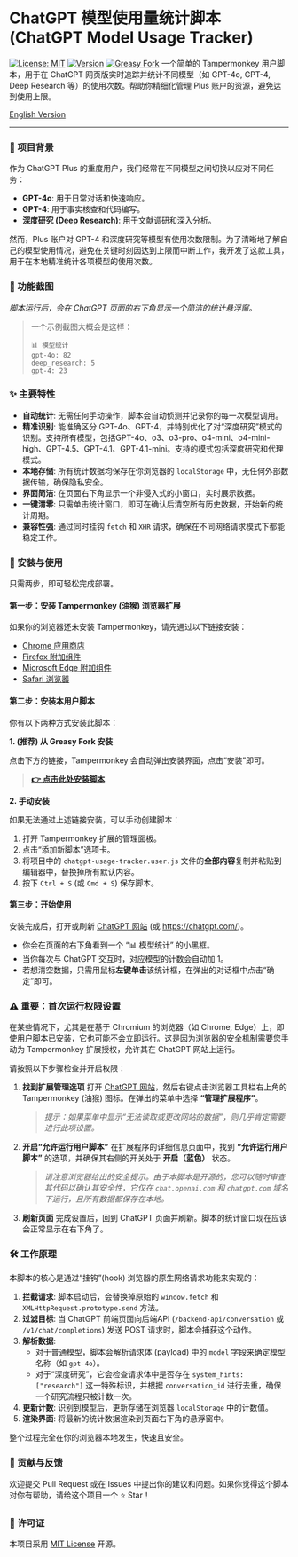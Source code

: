 # ChatGPT 模型使用量统计脚本 (ChatGPT Model Usage Tracker)

[![License: MIT](https://img.shields.io/badge/License-MIT-yellow.svg)](https://opensource.org/licenses/MIT)
[![Version](https://img.shields.io/badge/version-3.1-blue.svg)](https://github.com/your-username/your-repo)
[![Greasy Fork](https://img.shields.io/badge/Greasy_Fork-Install-green.svg)](https://greasyfork.org/scripts/your-script-id) 
一个简单的 Tampermonkey 用户脚本，用于在 ChatGPT 网页版实时追踪并统计不同模型（如 GPT-4o, GPT-4, Deep Research 等）的使用次数。帮助你精细化管理 Plus 账户的资源，避免达到使用上限。

[English Version](./README.en.md) 

---

### 🌟 项目背景

作为 ChatGPT Plus 的重度用户，我们经常在不同模型之间切换以应对不同任务：
* **GPT-4o**: 用于日常对话和快速响应。
* **GPT-4**: 用于事实核查和代码编写。
* **深度研究 (Deep Research)**: 用于文献调研和深入分析。

然而，Plus 账户对 GPT-4 和深度研究等模型有使用次数限制。为了清晰地了解自己的模型使用情况，避免在关键时刻因达到上限而中断工作，我开发了这款工具，用于在本地精准统计各项模型的使用次数。

### 🎨 功能截图

*脚本运行后，会在 ChatGPT 页面的右下角显示一个简洁的统计悬浮窗。*
> 一个示例截图大概会是这样：
> ```
> 📊 模型统计
> gpt-4o: 82
> deep_research: 5
> gpt-4: 23
> ```

### ✨ 主要特性

* **自动统计**: 无需任何手动操作，脚本会自动侦测并记录你的每一次模型调用。
* **精准识别**: 能准确区分 GPT-4o、GPT-4，并特别优化了对“深度研究”模式的识别。支持所有模型，包括GPT-4o、o3、o3-pro、o4-mini、o4-mini-high、GPT-4.5、GPT-4.1、GPT-4.1-mini。支持的模式包括深度研究和代理模式。
* **本地存储**: 所有统计数据均保存在你浏览器的 `localStorage` 中，无任何外部数据传输，确保隐私安全。
* **界面简洁**: 在页面右下角显示一个非侵入式的小窗口，实时展示数据。
* **一键清零**: 只需单击统计窗口，即可在确认后清空所有历史数据，开始新的统计周期。
* **兼容性强**: 通过同时挂钩 `fetch` 和 `XHR` 请求，确保在不同网络请求模式下都能稳定工作。

### 🚀 安装与使用

只需两步，即可轻松完成部署。

#### 第一步：安装 Tampermonkey (油猴) 浏览器扩展

如果你的浏览器还未安装 Tampermonkey，请先通过以下链接安装：
* [Chrome 应用商店](https://chrome.google.com/webstore/detail/tampermonkey/dhdgffkkebhmkfjojejmpbldmpobfkfo)
* [Firefox 附加组件](https://addons.mozilla.org/firefox/addon/tampermonkey/)
* [Microsoft Edge 附加组件](https://microsoftedge.microsoft.com/addons/detail/tampermonkey/iikmkjmpaadaobahmlepeloendndfphd)
* [Safari 浏览器](https://www.tampermonkey.net/?browser=safari)

#### 第二步：安装本用户脚本

你有以下两种方式安装此脚本：

**1. (推荐) 从 Greasy Fork 安装**

点击下方的链接，Tampermonkey 会自动弹出安装界面，点击“安装”即可。
> **[👉 点击此处安装脚本](https://greasyfork.org/zh-CN/scripts/541989-chatgpt-model-usage-tracker-ultimate-dr)**

**2. 手动安装**

如果无法通过上述链接安装，可以手动创建脚本：
1.  打开 Tampermonkey 扩展的管理面板。
2.  点击“添加新脚本”选项卡。
3.  将项目中的 `chatgpt-usage-tracker.user.js` 文件的**全部内容**复制并粘贴到编辑器中，替换掉所有默认内容。
4.  按下 `Ctrl + S` (或 `Cmd + S`) 保存脚本。

#### 第三步：开始使用

安装完成后，打开或刷新 [ChatGPT 网站](https://chat.openai.com/) (或 https://chatgpt.com/)。

* 你会在页面的右下角看到一个 “📊 模型统计” 的小黑框。
* 当你每次与 ChatGPT 交互时，对应模型的计数会自动加 1。
* 若想清空数据，只需用鼠标**左键单击**该统计框，在弹出的对话框中点击“确定”即可。

### ⚠️ 重要：首次运行权限设置

在某些情况下，尤其是在基于 Chromium 的浏览器（如 Chrome, Edge）上，即使用户脚本已安装，它也可能不会立即运行。这是因为浏览器的安全机制需要您手动为 Tampermonkey 扩展授权，允许其在 ChatGPT 网站上运行。

请按照以下步骤检查并开启权限：

1.  **找到扩展管理选项**
    打开 [ChatGPT 网站](https://chat.openai.com/)，然后右键点击浏览器工具栏右上角的 Tampermonkey (油猴) 图标。在弹出的菜单中选择 **“管理扩展程序”**。

    > *提示：如果菜单中显示“无法读取或更改网站的数据”，则几乎肯定需要进行此项设置。*

2.  **开启“允许运行用户脚本”**
    在扩展程序的详细信息页面中，找到 **“允许运行用户脚本”** 的选项，并确保其右侧的开关处于 **开启（蓝色）** 状态。

    > *请注意浏览器给出的安全提示。由于本脚本是开源的，您可以随时审查其代码以确认其安全性，它仅在 `chat.openai.com` 和 `chatgpt.com` 域名下运行，且所有数据都保存在本地。*

3.  **刷新页面**
    完成设置后，回到 ChatGPT 页面并刷新。脚本的统计窗口现在应该会正常显示在右下角了。

### 🛠️ 工作原理

本脚本的核心是通过“挂钩”(hook) 浏览器的原生网络请求功能来实现的：

1.  **拦截请求**: 脚本启动后，会替换掉原始的 `window.fetch` 和 `XMLHttpRequest.prototype.send` 方法。
2.  **过滤目标**: 当 ChatGPT 前端页面向后端API (`/backend-api/conversation` 或 `/v1/chat/completions`) 发送 POST 请求时，脚本会捕获这个动作。
3.  **解析数据**:
    * 对于普通模型，脚本会解析请求体 (payload) 中的 `model` 字段来确定模型名称（如 `gpt-4o`）。
    * 对于“深度研究”，它会检查请求体中是否存在 `system_hints: ["research"]` 这一特殊标识，并根据 `conversation_id` 进行去重，确保一个研究流程只被计数一次。
4.  **更新计数**: 识别到模型后，更新存储在浏览器 `localStorage` 中的计数值。
5.  **渲染界面**: 将最新的统计数据渲染到页面右下角的悬浮窗中。

整个过程完全在你的浏览器本地发生，快速且安全。

### 🤝 贡献与反馈

欢迎提交 Pull Request 或在 Issues 中提出你的建议和问题。如果你觉得这个脚本对你有帮助，请给这个项目一个 ⭐ Star！

### 📜 许可证

本项目采用 [MIT License](LICENSE) 开源。
